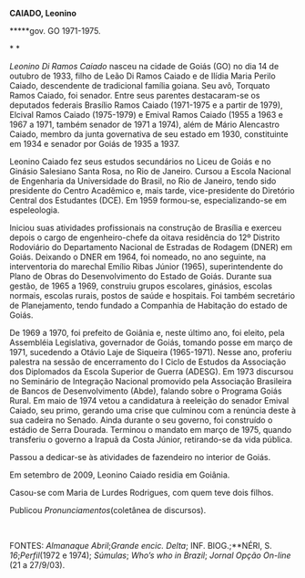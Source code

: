 **CAIADO, Leonino**

**\***gov. GO 1971-1975.

* *

*Leonino Di Ramos Caiado* nasceu na cidade de Goiás (GO) no dia 14 de
outubro de 1933, filho de Leão Di Ramos Caiado e de Ilídia Maria Perilo
Caiado, descendente de tradicional família goiana. Seu avô, Torquato
Ramos Caiado, foi senador. Entre seus parentes destacaram-se os
deputados federais Brasílio Ramos Caiado (1971-1975 e a partir de 1979),
Elcival Ramos Caiado (1975-1979) e Emival Ramos Caiado (1955 a 1963 e
1967 a 1971, também senador de 1971 a 1974), além de Mário Alencastro
Caiado, membro da junta governativa de seu estado em 1930, constituinte
em 1934 e senador por Goiás de 1935 a 1937.

Leonino Caiado fez seus estudos secundários no Liceu de Goiás e no
Ginásio Salesiano Santa Rosa, no Rio de Janeiro. Cursou a Escola
Nacional de Engenharia da Universidade do Brasil, no Rio de Janeiro,
tendo sido presidente do Centro Acadêmico e, mais tarde, vice-presidente
do Diretório Central dos Estudantes (DCE). Em 1959 formou-se,
especializando-se em espeleologia.

Iniciou suas atividades profissionais na construção de Brasília e
exerceu depois o cargo de engenheiro-chefe da oitava residência do 12º
Distrito Rodoviário do Departamento Nacional de Estradas de Rodagem
(DNER) em Goiás. Deixando o DNER em 1964, foi nomeado, no ano seguinte,
na interventoria do marechal Emílio Ribas Júnior (1965), superintendente
do Plano de Obras do Desenvolvimento do Estado de Goiás. Durante sua
gestão, de 1965 a 1969, construiu grupos escolares, ginásios, escolas
normais, escolas rurais, postos de saúde e hospitais. Foi também
secretário de Planejamento, tendo fundado a Companhia de Habitação do
estado de Goiás.

De 1969 a 1970, foi prefeito de Goiânia e, neste último ano, foi eleito,
pela Assembléia Legislativa, governador de Goiás, tomando posse em março
de 1971, sucedendo a Otávio Laje de Siqueira (1965-1971). Nesse ano,
proferiu palestra na sessão de encerramento do I Ciclo de Estudos da
Associação dos Diplomados da Escola Superior de Guerra (ADESG). Em 1973
discursou no Seminário de Integração Nacional promovido pela Associação
Brasileira de Bancos de Desenvolvimento (Abde), falando sobre o Programa
Goiás Rural. Em maio de 1974 vetou a candidatura à reeleição do senador
Emival Caiado, seu primo, gerando uma crise que culminou com a renúncia
deste à sua cadeira no Senado. Ainda durante o seu governo, foi
construído o estádio de Serra Dourada. Terminou o mandato em março de
1975, quando transferiu o governo a Irapuã da Costa Júnior, retirando-se
da vida pública.

Passou a dedicar-se às atividades de fazendeiro no interior de Goiás.

Em setembro de 2009, Leonino Caiado residia em Goiânia.

Casou-se com Maria de Lurdes Rodrigues, com quem teve dois filhos.

Publicou *Pronunciamentos*(coletânea de discursos).

 

FONTES: *Almanaque Abril*;*Grande encic. Delta*; INF. BIOG.;**NÉRI, S.
*16*;*Perfil*(1972 e 1974); *Súmulas*; *Who’s who in Brazil*; *Jornal
Opção On-line* (21 a 27/9/03).

 
